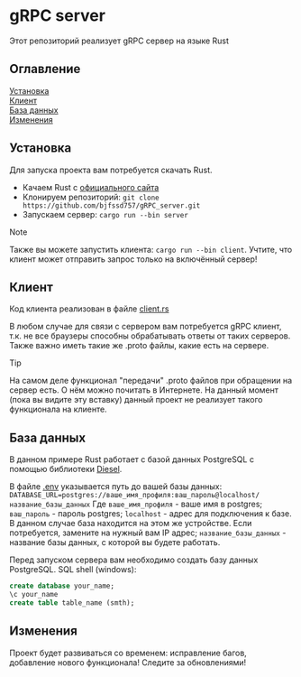 # gRPC server

Этот репозиторий реализует gRPC сервер на языке Rust

## Оглавление

[Установка](#установка)\
[Клиент](#клиент)\
[База данных](#база-данных)\
[Изменения](#изменения)

## Установка

Для запуска проекта вам потребуется скачать Rust.

* Качаем Rust с [официального сайта](https://www.rust-lang.org/ru/tools/install)
* Клонируем репозиторий: ```git clone https://github.com/bjfssd757/gRPC_server.git```
* Запускаем сервер: ```cargo run --bin server```

> [!NOTE]
> Также вы можете запустить клиента: ```cargo run --bin client```.
> Учтите, что клиент может отправить запрос только на включённый сервер!

## Клиент

Код клиента реализован в файле [client.rs](src/client.rs)

В любом случае для связи с сервером вам потребуется gRPC клиент, т.к. не все браузеры способны обрабатывать ответы от таких серверов. Также важно иметь такие же .proto файлы, какие есть на сервере.

> [!TIP]
> На самом деле функционал "передачи" .proto файлов при обращении на сервер есть. О нём можно почитать в Интернете. На данный момент (пока вы видите эту вставку) данный проект не реализует такого функционала на клиенте.

## База данных

В данном примере Rust работает с базой данных PostgreSQL с помощью библиотеки [Diesel](https://diesel.rs/).

В файле [.env](.env) указывается путь до вашей базы данных:
```DATABASE_URL=postgres://ваше_имя_профиля:ваш_пароль@localhost/название_базы_данных```
Где ```ваше_имя_профиля``` - ваше имя в postgres;
```ваш_пароль``` - пароль postgres;
```localhost``` - адрес для подключения к базе. В данном случае база находится на этом же устройстве. Если потребуется, замените на нужный вам IP адрес;
```название_базы_данных``` - название базы данных, с которой вы будете работать.

Перед запуском сервера вам необходимо создать базу данных PostgreSQL.
SQL shell (windows):

```sql
create database your_name;
\c your_name
create table table_name (smth);
```

## Изменения

Проект будет развиваться со временем: исправление багов, добавление нового функционала!
Следите за обновлениями!
